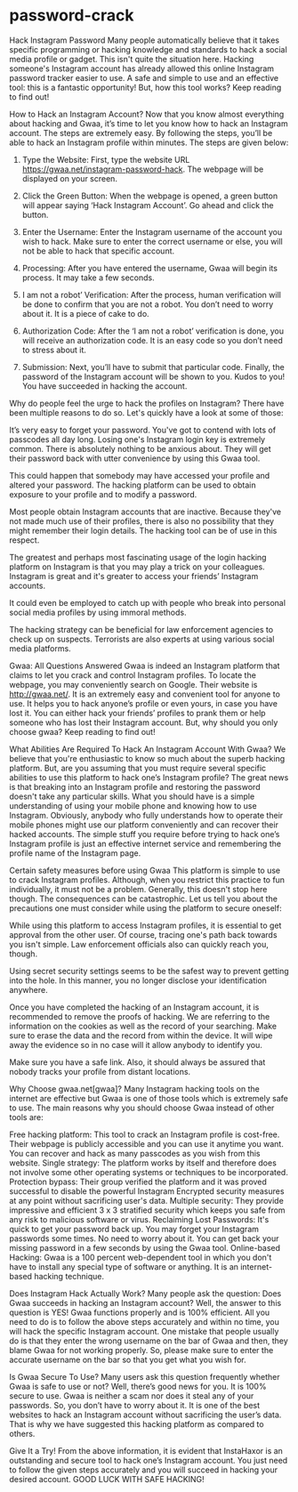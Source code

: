 # password-crack

Hack Instagram Password
Many people automatically believe that it takes specific programming or hacking knowledge and standards to hack a social media profile or gadget. This isn't quite the situation here. Hacking someone's Instagram account has already allowed this online Instagram password tracker easier to use. A safe and simple to use and an effective tool: this is a fantastic opportunity! But, how this tool works? Keep reading to find out!

How to Hack an Instagram Account?
Now that you know almost everything about hacking and Gwaa, it’s time to let you know how to hack an Instagram account. The steps are extremely easy. By following the steps, you’ll be able to hack an Instagram profile within minutes. The steps are given below:

1. Type the Website:
First, type the website URL https://gwaa.net/instagram-password-hack. The webpage will be displayed on your screen.

2. Click the Green Button:
When the webpage is opened, a green button will appear saying ‘Hack Instagram Account’. Go ahead and click the button.

3. Enter the Username:
Enter the Instagram username of the account you wish to hack. Make sure to enter the correct username or else, you will not be able to hack that specific account.

4. Processing:
After you have entered the username, Gwaa will begin its process. It may take a few seconds.

5. I am not a robot’ Verification:
After the process, human verification will be done to confirm that you are not a robot. You don’t need to worry about it. It is a piece of cake to do.

6. Authorization Code:
After the ‘I am not a robot’ verification is done, you will receive an authorization code. It is an easy code so you don’t need to stress about it.

7. Submission:
Next, you’ll have to submit that particular code. Finally, the password of the Instagram account will be shown to you. Kudos to you! You have succeeded in hacking the account.

Why do people feel the urge to hack the profiles on Instagram?
There have been multiple reasons to do so. Let's quickly have a look at some of those:

It’s very easy to forget your password. You've got to contend with lots of passcodes all day long. Losing one's Instagram login key is extremely common. There is absolutely nothing to be anxious about. They will get their password back with utter convenience by using this Gwaa tool.

This could happen that somebody may have accessed your profile and altered your password. The hacking platform can be used to obtain exposure to your profile and to modify a password.

Most people obtain Instagram accounts that are inactive. Because they've not made much use of their profiles, there is also no possibility that they might remember their login details. The hacking tool can be of use in this respect.

The greatest and perhaps most fascinating usage of the login hacking platform on Instagram is that you may play a trick on your colleagues. Instagram is great and it's greater to access your friends’ Instagram accounts.

It could even be employed to catch up with people who break into personal social media profiles by using immoral methods.

The hacking strategy can be beneficial for law enforcement agencies to check up on suspects. Terrorists are also experts at using various social media platforms.

Gwaa: All Questions Answered
Gwaa is indeed an Instagram platform that claims to let you crack and control Instagram profiles. To locate the webpage, you may conveniently search on Google. Their website is http://gwaa.net/. It is an extremely easy and convenient tool for anyone to use. It helps you to hack anyone’s profile or even yours, in case you have lost it. You can either hack your friends’ profiles to prank them or help someone who has lost their Instagram account. But, why should you only choose gwaa? Keep reading to find out!

What Abilities Are Required To Hack An Instagram Account With Gwaa?
We believe that you're enthusiastic to know so much about the superb hacking platform. But, are you assuming that you must require several specific abilities to use this platform to hack one’s Instagram profile? The great news is that breaking into an Instagram profile and restoring the password doesn't take any particular skills. What you should have is a simple understanding of using your mobile phone and knowing how to use Instagram. Obviously, anybody who fully understands how to operate their mobile phones might use our platform conveniently and can recover their hacked accounts. The simple stuff you require before trying to hack one’s Instagram profile is just an effective internet service and remembering the profile name of the Instagram page.

Certain safety measures before using Gwaa
This platform is simple to use to crack Instagram profiles. Although, when you restrict this practice to fun individually, it must not be a problem. Generally, this doesn't stop here though. The consequences can be catastrophic. Let us tell you about the precautions one must consider while using the platform to secure oneself:

While using this platform to access Instagram profiles, it is essential to get approval from the other user. Of course, tracing one's path back towards you isn't simple. Law enforcement officials also can quickly reach you, though.

Using secret security settings seems to be the safest way to prevent getting into the hole. In this manner, you no longer disclose your identification anywhere.

Once you have completed the hacking of an Instagram account, it is recommended to remove the proofs of hacking. We are referring to the information on the cookies as well as the record of your searching. Make sure to erase the data and the record from within the device. It will wipe away the evidence so in no case will it allow anybody to identify you.

Make sure you have a safe link. Also, it should always be assured that nobody tracks your profile from distant locations.

Why Choose gwaa.net[gwaa]?
Many Instagram hacking tools on the internet are effective but Gwaa is one of those tools which is extremely safe to use. The main reasons why you should choose Gwaa instead of other tools are:

Free hacking platform: This tool to crack an Instagram profile is cost-free. Their webpage is publicly accessible and you can use it anytime you want. You can recover and hack as many passcodes as you wish from this website.
Single strategy: The platform works by itself and therefore does not involve some other operating systems or techniques to be incorporated.
Protection bypass: Their group verified the platform and it was proved successful to disable the powerful Instagram Encrypted security measures at any point without sacrificing user's data.
Multiple security: They provide impressive and efficient 3 x 3 stratified security which keeps you safe from any risk to malicious software or virus.
Reclaiming Lost Passwords: It's quick to get your password back up. You may forget your Instagram passwords some times. No need to worry about it. You can get back your missing password in a few seconds by using the Gwaa tool.
Online-based Hacking: Gwaa is a 100 percent web-dependent tool in which you don't have to install any special type of software or anything. It is an internet-based hacking technique.

Does Instagram Hack Actually Work?
Many people ask the question: Does Gwaa succeeds in hacking an Instagram account? Well, the answer to this question is YES! Gwaa functions properly and is 100% efficient. All you need to do is to follow the above steps accurately and within no time, you will hack the specific Instagram account. One mistake that people usually do is that they enter the wrong username on the bar of Gwaa and then, they blame Gwaa for not working properly. So, please make sure to enter the accurate username on the bar so that you get what you wish for.

Is Gwaa Secure To Use?
Many users ask this question frequently whether Gwaa is safe to use or not? Well, there’s good news for you. It is 100% secure to use. Gwaa is neither a scam nor does it steal any of your passwords. So, you don’t have to worry about it. It is one of the best websites to hack an Instagram account without sacrificing the user’s data. That is why we have suggested this hacking platform as compared to others.

Give It a Try!
From the above information, it is evident that InstaHaxor is an outstanding and secure tool to hack one’s Instagram account. You just need to follow the given steps accurately and you will succeed in hacking your desired account. GOOD LUCK WITH SAFE HACKING!
